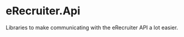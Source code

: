 eRecruiter.Api
==============

Libraries to make communicating with the eRecruiter API a lot easier.
